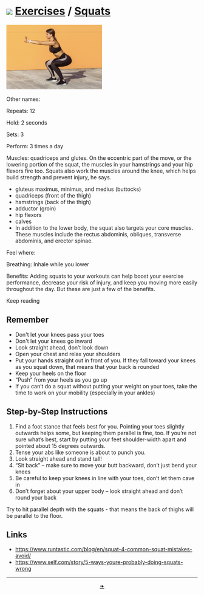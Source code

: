 # [![](https://heretics-sf.github.io/lib/assets/icons/mark-github.svg )](https://github.com/heretics-sf/heretics-sf.github.io/tree/master/sandbox/exercises ) [Exercises]( https://heretics-sf.github.io/sandbox/exercises/readme.html) / [Squats]( https://heretics-sf.github.io/sandbox/exercises/readme.html#squats.md)

<img src=squats.png width=50% >

Other names:

Repeats: 12

Hold: 2 seconds

Sets: 3

Perform: 3 times a day

Muscles: quadriceps and glutes. On the eccentric part of the move, or the lowering portion of the squat, the muscles in your hamstrings and your hip flexors fire too. Squats also work the muscles around the knee, which helps build strength and prevent injury, he says.

* gluteus maximus, minimus, and medius (buttocks)
* quadriceps (front of the thigh)
* hamstrings (back of the thigh)
* adductor (groin)
* hip flexors
* calves
* In addition to the lower body, the squat also targets your core muscles. These muscles include the rectus abdominis, obliques, transverse abdominis, and erector spinae.


Feel where:

Breathing: Inhale while you lower

Benefits: Adding squats to your workouts can help boost your exercise performance, decrease your risk of injury, and keep you moving more easily throughout the day. But these are just a few of the benefits.

Keep reading

## Remember

* Don't let your knees pass your toes
* Don't let your knees go inward
* Look straight ahead, don’t look down
* Open your chest and relax your shoulders
* Put your hands straight out in front of you. If they fall toward your knees as you squat down, that means that your back is rounded
* Keep your heels on the floor
* “Push” from your heels as you go up
* If you can’t do a squat without putting your weight on your toes, take the time to work on your mobility (especially in your ankles)

## Step-by-Step Instructions

1. Find a foot stance that feels best for you. Pointing your toes slightly outwards helps some, but keeping them parallel is fine, too. If you’re not sure what’s best, start by putting your feet shoulder-width apart and pointed about 15 degrees outwards.
2. Tense your abs like someone is about to punch you.
3. Look straight ahead and stand tall!
4. “Sit back” – make sure to move your butt backward, don’t just bend your knees
5. Be careful to keep your knees in line with your toes, don’t let them cave in
6. Don’t forget about your upper body – look straight ahead and don’t round your back

Try to hit parallel depth with the squats - that means the back of thighs will be parallel to the floor.


## Links

* https://www.runtastic.com/blog/en/squat-4-common-squat-mistakes-avoid/
* https://www.self.com/story/5-ways-youre-probably-doing-squats-wrong

***

<center><a href=javascript:window.scrollTo(0,0); class=aDingbat title="Scroll to top" > ❧ </a></center>
